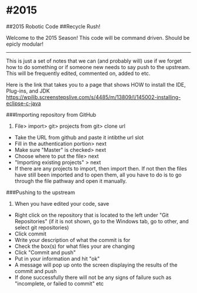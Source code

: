 #2015
====

##2015 Robotic Code
##Recycle Rush!

Welcome to the 2015 Season!
This code will be command driven. Should be epicly modular!

---------------------------------------------------------------------------------------------------------------------------
This is just a set of notes that we can (and probably will) use if we forget how to do something or if someone new needs to say push to the upstream. This will be frequently edited, commented on, added to etc.

Here is the link that takes you to a page that shows HOW to install the IDE, Plug-ins, and JDK 
https://wpilib.screenstepslive.com/s/4485/m/13809/l/145002-installing-eclipse-c-java

###Importing repository from GitHub

1. File> import> git> projects from git> clone url
-	Take the URL from github and paste it intibthe url slot
-	Fill in the authentication portion> next
-	Make sure "Master" is checked> next
-	Choose where to put the file> next
-	"Importing existing projects" > next
-	If there are any projects to import, then import then. If not then the files have still been imported and to open them, all you have to do is to go through the file pathway and open it manually.

###Pushing to the upstream

1. When you have edited your code, save
-	Right click on the repository that is located to the left under "Git Repositories" (if it is not shown, go to the Windows tab, go to other, and select git repositories)
-	Click commit
-	Write your description of what the commit is for
-	Check the box(s) for what files your are changing
-	Click "Commit and push"
-	Put in your information and hit "ok"
-	A message will pop up onto the screen displaying the results of the commit and push
-	If done successfully there will not be any signs of failure such as "incomplete, or failed to commit" etc

